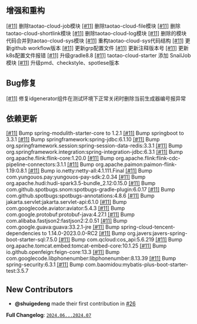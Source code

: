 ## 增强和重构

[[#11]](https://github.com/shuigedeng/taotao-cloud-project/issues/11) 删除taotao-cloud-job模块
[[#11]](https://github.com/shuigedeng/taotao-cloud-project/issues/11) 删除taotao-cloud-file模块
[[#11]](https://github.com/shuigedeng/taotao-cloud-project/issues/11) 删除taotao-cloud-shortlink模块
[[#11]](https://github.com/shuigedeng/taotao-cloud-project/issues/11) 删除taotao-cloud-log模块
[[#11]](https://github.com/shuigedeng/taotao-cloud-project/issues/11) 删除的模块代码合并到taotao-cloud-sys模块
[[#11]](https://github.com/shuigedeng/taotao-cloud-project/issues/11) 重构taotao-cloud-sys代码结构 
[[#11]](https://github.com/shuigedeng/taotao-cloud-project/issues/11) 更新github workflow版本
[[#11]](https://github.com/shuigedeng/taotao-cloud-project/issues/11) 更新grp配置文件
[[#11]](https://github.com/shuigedeng/taotao-cloud-project/issues/11) 更新注释版本号
[[#11]](https://github.com/shuigedeng/taotao-cloud-project/issues/11) 更新k8s配置文件报错
[[#11]](https://github.com/shuigedeng/taotao-cloud-project/issues/11) 升级gradle8.8
[[#11]](https://github.com/shuigedeng/taotao-cloud-project/issues/11) taotao-cloud-starter 添加 SnailJob模块
[[#11]](https://github.com/shuigedeng/taotao-cloud-project/issues/11) 升级pmd、checkstyle、spotlese版本

## Bug修复

[[#11]](https://github.com/shuigedeng/taotao-cloud-project/issues/11) 修复idgenerator组件在测试环境下正常关闭时删除当前生成器编号报异常 

## 依赖更新

[[#11]](https://github.com/shuigedeng/taotao-cloud-project/issues/11) Bump spring-modulith-starter-core to 1.2.1 
[[#11]](https://github.com/shuigedeng/taotao-cloud-project/issues/11) Bump springboot to 3.3.1
[[#11]](https://github.com/shuigedeng/taotao-cloud-project/issues/11) Bump springframework:spring-jdbc:6.1.10
[[#11]](https://github.com/shuigedeng/taotao-cloud-project/issues/11) Bump org.springframework.session:spring-session-data-redis:3.3.1
[[#11]](https://github.com/shuigedeng/taotao-cloud-project/issues/11) Bump org.springframework.integration:spring-integration-jdbc:6.3.1
[[#11]](https://github.com/shuigedeng/taotao-cloud-project/issues/11) Bump org.apache.flink:flink-core:1.20.0
[[#11]](https://github.com/shuigedeng/taotao-cloud-project/issues/11) Bump org.apache.flink:flink-cdc-pipeline-connectors:3.1.1
[[#11]](https://github.com/shuigedeng/taotao-cloud-project/issues/11) Bump org.apache.paimon:paimon-flink-1.19:0.8.1
[[#11]](https://github.com/shuigedeng/taotao-cloud-project/issues/11) Bump io.netty:netty-all:4.1.111.Final
[[#11]](https://github.com/shuigedeng/taotao-cloud-project/issues/11) Bump com.yungouos.pay:yungouos-pay-sdk:2.0.34
[[#11]](https://github.com/shuigedeng/taotao-cloud-project/issues/11) Bump org.apache.hudi:hudi-spark3.5-bundle_2.12:0.15.0
[[#11]](https://github.com/shuigedeng/taotao-cloud-project/issues/11) Bump com.github.spotbugs.snom:spotbugs-gradle-plugin:6.0.17
[[#11]](https://github.com/shuigedeng/taotao-cloud-project/issues/11) Bump com.github.spotbugs:spotbugs-annotations:4.8.6
[[#11]](https://github.com/shuigedeng/taotao-cloud-project/issues/11) Bump jakarta.servlet:jakarta.servlet-api:6.1.0
[[#11]](https://github.com/shuigedeng/taotao-cloud-project/issues/11) Bump com.googlecode.aviator:aviator:5.4.3
[[#11]](https://github.com/shuigedeng/taotao-cloud-project/issues/11) Bump com.google.protobuf:protobuf-java:4.27.1
[[#11]](https://github.com/shuigedeng/taotao-cloud-project/issues/11) Bump com.alibaba.fastjson2:fastjson2:2.0.51
[[#11]](https://github.com/shuigedeng/taotao-cloud-project/issues/11) Bump com.google.guava:guava:33.2.1-jre
[[#11]](https://github.com/shuigedeng/taotao-cloud-project/issues/11) Bump spring-cloud-tencent-dependencies to 1.14.0-2023.0.0-RC2
[[#11]](https://github.com/shuigedeng/taotao-cloud-project/issues/11) Bump org.javers:javers-spring-boot-starter-sql:7.5.0
[[#11]](https://github.com/shuigedeng/taotao-cloud-project/issues/11) Bump com.qcloud:cos_api:5.6.219
[[#11]](https://github.com/shuigedeng/taotao-cloud-project/issues/11) Bump org.apache.tomcat.embed:tomcat-embed-core:10.1.25
[[#11]](https://github.com/shuigedeng/taotao-cloud-project/issues/11) Bump io.github.openfeign:feign-core:13.3
[[#11]](https://github.com/shuigedeng/taotao-cloud-project/issues/11) Bump com.googlecode.libphonenumber:libphonenumber:8.13.39
[[#11]](https://github.com/shuigedeng/taotao-cloud-project/issues/11) Bump spring-security:6.3.1
[[#11]](https://github.com/shuigedeng/taotao-cloud-project/issues/11) Bump com.baomidou:mybatis-plus-boot-starter-test:3.5.7

## New Contributors

* **@shuigedeng** made their first contribution in [#26](https://github.com/shuigedeng/taotao-cloud-project/pull/26)

**Full Changelog**: [`2024.06...2024.07`](https://github.com/shuigedeng/taotao-cloud-project/compare/2024.06...2024.07)
